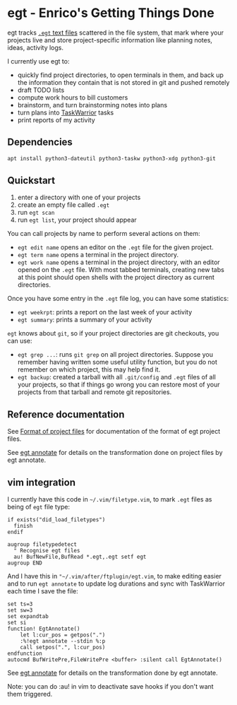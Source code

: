 # egt - Enrico's Getting Things Done

egt tracks [`.egt` text files](project.md) scattered in the file system, that
mark where your projects live and store project-specific information like
planning notes, ideas, activity logs.

I currently use egt to:

 * quickly find project directories, to open terminals in them, and back up the
   information they contain that is not stored in git and pushed remotely
 * draft TODO lists
 * compute work hours to bill customers
 * brainstorm, and turn brainstorming notes into plans
 * turn plans into [TaskWarrior](http://taskwarrior.org/) tasks
 * print reports of my activity


## Dependencies

```sh
apt install python3-dateutil python3-taskw python3-xdg python3-git
```

## Quickstart

1. enter a directory with one of your projects
2. create an empty file called `.egt`
3. run `egt scan`
4. run `egt list`, your project should appear

You can call projects by name to perform several actions on them:

* `egt edit name` opens an editor on the `.egt` file for the given project.
* `egt term name` opens a terminal in the project directory.
* `egt work name` opens a terminal in the project directory, with an editor
  opened on the `.egt` file. With most tabbed terminals, creating new tabs at
  this point should open shells with the project directory as current
  directories.

Once you have some entry in the `.egt` file log, you can have some statistics:

* `egt weekrpt`: prints a report on the last week of your activity
* `egt summary`: prints a summary of your activity

`egt` knows about `git`, so if your project directories are git checkouts, you
can use:

* `egt grep ...`: runs `git grep` on all project directories. Suppose you
  remember having written some useful utility function, but you do not remember
  on which project, this may help find it.
* `egt backup`: created a tarball with all `.git/config` and `.egt` files of
  all your projects, so that if things go wrong you can restore most of your
  projects from that tarball and remote git repositories.


## Reference documentation

See [Format of project files](project.md) for documentation of the format of
egt project files.

See [egt annotate](annotate.md) for details on the transformation done on
project files by egt annotate.


## vim integration

I currently have this code in `~/.vim/filetype.vim`, to mark `.egt` files as
being of `egt` file type:

```vim
if exists("did_load_filetypes")
  finish
endif

augroup filetypedetect
  " Recognise egt files
  au! BufNewFile,BufRead *.egt,.egt setf egt
augroup END
```

And I have this in `"~/.vim/after/ftplugin/egt.vim`, to make editing easier and
to run `egt annotate` to update log durations and sync with TaskWarrior each
time I save the file:

```vim
set ts=3
set sw=3
set expandtab
set si
function! EgtAnnotate()
    let l:cur_pos = getpos(".")
    :%!egt annotate --stdin %:p
    call setpos(".", l:cur_pos)
endfunction
autocmd BufWritePre,FileWritePre <buffer> :silent call EgtAnnotate()
```

See [egt annotate](annotate.md) for details on the transformation done by egt
annotate.

Note: you can do :au! in vim to deactivate save hooks if you don't want them
triggered.

